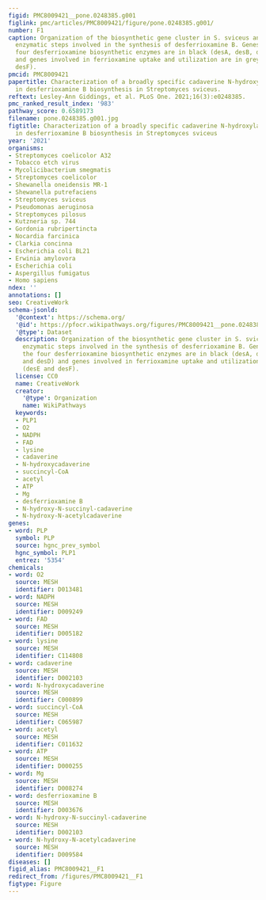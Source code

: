 ```yaml
---
figid: PMC8009421__pone.0248385.g001
figlink: pmc/articles/PMC8009421/figure/pone.0248385.g001/
number: F1
caption: Organization of the biosynthetic gene cluster in S. sviceus and proposed
  enzymatic steps involved in the synthesis of desferrioxamine B. Genes encoding the
  four desferrioxamine biosynthetic enzymes are in black (desA, desB, desC, and desD)
  and genes involved in ferrioxamine uptake and utilization are in grey (desE and
  desF).
pmcid: PMC8009421
papertitle: Characterization of a broadly specific cadaverine N-hydroxylase involved
  in desferrioxamine B biosynthesis in Streptomyces sviceus.
reftext: Lesley-Ann Giddings, et al. PLoS One. 2021;16(3):e0248385.
pmc_ranked_result_index: '983'
pathway_score: 0.6589173
filename: pone.0248385.g001.jpg
figtitle: Characterization of a broadly specific cadaverine N-hydroxylase involved
  in desferrioxamine B biosynthesis in Streptomyces sviceus
year: '2021'
organisms:
- Streptomyces coelicolor A32
- Tobacco etch virus
- Mycolicibacterium smegmatis
- Streptomyces coelicolor
- Shewanella oneidensis MR-1
- Shewanella putrefaciens
- Streptomyces sviceus
- Pseudomonas aeruginosa
- Streptomyces pilosus
- Kutzneria sp. 744
- Gordonia rubripertincta
- Nocardia farcinica
- Clarkia concinna
- Escherichia coli BL21
- Erwinia amylovora
- Escherichia coli
- Aspergillus fumigatus
- Homo sapiens
ndex: ''
annotations: []
seo: CreativeWork
schema-jsonld:
  '@context': https://schema.org/
  '@id': https://pfocr.wikipathways.org/figures/PMC8009421__pone.0248385.g001.html
  '@type': Dataset
  description: Organization of the biosynthetic gene cluster in S. sviceus and proposed
    enzymatic steps involved in the synthesis of desferrioxamine B. Genes encoding
    the four desferrioxamine biosynthetic enzymes are in black (desA, desB, desC,
    and desD) and genes involved in ferrioxamine uptake and utilization are in grey
    (desE and desF).
  license: CC0
  name: CreativeWork
  creator:
    '@type': Organization
    name: WikiPathways
  keywords:
  - PLP1
  - O2
  - NADPH
  - FAD
  - lysine
  - cadaverine
  - N-hydroxycadaverine
  - succincyl-CoA
  - acetyl
  - ATP
  - Mg
  - desferrioxamine B
  - N-hydroxy-N-succinyl-cadaverine
  - N-hydroxy-N-acetylcadaverine
genes:
- word: PLP
  symbol: PLP
  source: hgnc_prev_symbol
  hgnc_symbol: PLP1
  entrez: '5354'
chemicals:
- word: O2
  source: MESH
  identifier: D013481
- word: NADPH
  source: MESH
  identifier: D009249
- word: FAD
  source: MESH
  identifier: D005182
- word: lysine
  source: MESH
  identifier: C114808
- word: cadaverine
  source: MESH
  identifier: D002103
- word: N-hydroxycadaverine
  source: MESH
  identifier: C000899
- word: succincyl-CoA
  source: MESH
  identifier: C065987
- word: acetyl
  source: MESH
  identifier: C011632
- word: ATP
  source: MESH
  identifier: D000255
- word: Mg
  source: MESH
  identifier: D008274
- word: desferrioxamine B
  source: MESH
  identifier: D003676
- word: N-hydroxy-N-succinyl-cadaverine
  source: MESH
  identifier: D002103
- word: N-hydroxy-N-acetylcadaverine
  source: MESH
  identifier: D009584
diseases: []
figid_alias: PMC8009421__F1
redirect_from: /figures/PMC8009421__F1
figtype: Figure
---
```

